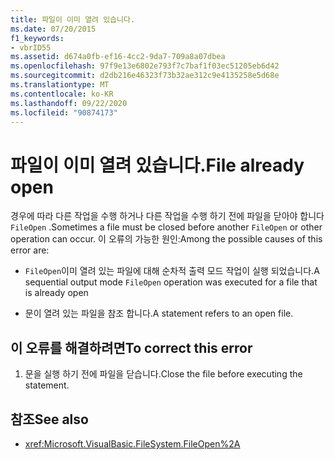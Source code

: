 ```yaml
---
title: 파일이 이미 열려 있습니다.
ms.date: 07/20/2015
f1_keywords:
- vbrID55
ms.assetid: d674a0fb-ef16-4cc2-9da7-709a8a07dbea
ms.openlocfilehash: 97f9e13e6802e793f7c7baf1f03ec51205eb6d42
ms.sourcegitcommit: d2db216e46323f73b32ae312c9e4135258e5d68e
ms.translationtype: MT
ms.contentlocale: ko-KR
ms.lasthandoff: 09/22/2020
ms.locfileid: "90874173"
---
```

# <a name="file-already-open"></a><span data-ttu-id="633c4-102">파일이 이미 열려 있습니다.</span><span class="sxs-lookup"><span data-stu-id="633c4-102">File already open</span></span>

<span data-ttu-id="633c4-103">경우에 따라 다른 작업을 수행 하거나 다른 작업을 수행 하기 전에 파일을 닫아야 합니다 `FileOpen` .</span><span class="sxs-lookup"><span data-stu-id="633c4-103">Sometimes a file must be closed before another `FileOpen` or other operation can occur.</span></span> <span data-ttu-id="633c4-104">이 오류의 가능한 원인:</span><span class="sxs-lookup"><span data-stu-id="633c4-104">Among the possible causes of this error are:</span></span>  
  
- <span data-ttu-id="633c4-105">`FileOpen`이미 열려 있는 파일에 대해 순차적 출력 모드 작업이 실행 되었습니다.</span><span class="sxs-lookup"><span data-stu-id="633c4-105">A sequential output mode `FileOpen` operation was executed for a file that is already open</span></span>  
  
- <span data-ttu-id="633c4-106">문이 열려 있는 파일을 참조 합니다.</span><span class="sxs-lookup"><span data-stu-id="633c4-106">A statement refers to an open file.</span></span>  
  
## <a name="to-correct-this-error"></a><span data-ttu-id="633c4-107">이 오류를 해결하려면</span><span class="sxs-lookup"><span data-stu-id="633c4-107">To correct this error</span></span>  
  
1. <span data-ttu-id="633c4-108">문을 실행 하기 전에 파일을 닫습니다.</span><span class="sxs-lookup"><span data-stu-id="633c4-108">Close the file before executing the statement.</span></span>  
  
## <a name="see-also"></a><span data-ttu-id="633c4-109">참조</span><span class="sxs-lookup"><span data-stu-id="633c4-109">See also</span></span>

- <xref:Microsoft.VisualBasic.FileSystem.FileOpen%2A>

